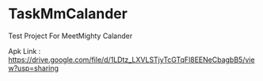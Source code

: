 # TaskMmCalander
Test Project For MeetMighty Calander

Apk Link : https://drive.google.com/file/d/1LDtz_LXVLSTjyTcGTqFl8EENeCbagbB5/view?usp=sharing
